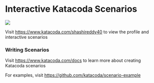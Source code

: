 # Interactive Katacoda Scenarios

[![](http://shields.katacoda.com/katacoda/shashireddy40/count.svg)](https://www.katacoda.com/shashireddy40 "Get your profile on Katacoda.com")

Visit https://www.katacoda.com/shashireddy40 to view the profile and interactive scenarios

### Writing Scenarios
Visit https://www.katacoda.com/docs to learn more about creating Katacoda scenarios

For examples, visit https://github.com/katacoda/scenario-example
